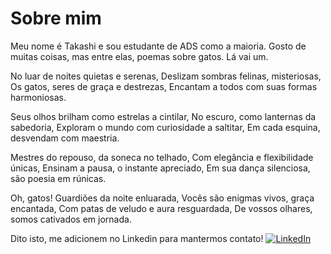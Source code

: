 # Sobre mim

Meu nome é Takashi e sou estudante de ADS como a maioria. Gosto de muitas coisas, mas entre elas, poemas sobre gatos. Lá vai um.


No luar de noites quietas e serenas,
Deslizam sombras felinas, misteriosas,
Os gatos, seres de graça e destrezas,
Encantam a todos com suas formas harmoniosas.

Seus olhos brilham como estrelas a cintilar,
No escuro, como lanternas da sabedoria,
Exploram o mundo com curiosidade a saltitar,
Em cada esquina, desvendam com maestria.

Mestres do repouso, da soneca no telhado,
Com elegância e flexibilidade únicas,
Ensinam a pausa, o instante apreciado,
Em sua dança silenciosa, são poesia em rúnicas.

Oh, gatos! Guardiões da noite enluarada,
Vocês são enigmas vivos, graça encantada,
Com patas de veludo e aura resguardada,
De vossos olhares, somos cativados em jornada.

Dito isto, me adicionem no Linkedin para mantermos contato!
[![LinkedIn](https://img.shields.io/badge/LinkedIn-000?style=for-the-badge&logo=linkedin&logoColor=0E76A8)](https://www.linkedin.com/in/takashi-tanaka/)
